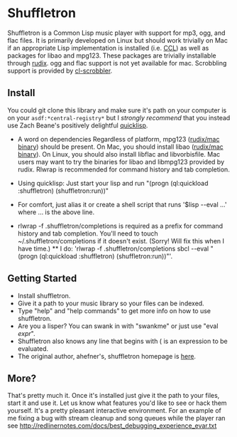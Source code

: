 # Shuffletron

Shuffletron is a Common Lisp music player with support for mp3, ogg, and flac files. It is primarily developed on Linux but should work trivially on Mac if an appropriate Lisp implementation is installed (i.e. [CCL](http://ccl.clozure.com/)) as well as packages for libao and mpg123. These packages are trivially installable through [rudix](http://rudix.org/). ogg and flac support is not yet available for mac. Scrobbling support is provided by [cl-scrobbler](http://github.com/redline6561/cl-scrobbler/).

## Install
You could git clone this library and make sure it's path on your computer is on your ```asdf:*central-registry*``` but I _strongly recommend_ that you instead use Zach Beane's positively delightful [quicklisp](http://quicklisp.org/).

* A word on dependencies
Regardless of platform, mpg123 ([rudix/mac binary](http://code.google.com/p/rudix/downloads/detail?name=mpg123-1.9.2-0.dmg&can=2&q=label%3AAudio)) should be present. On Mac, you should install libao ([rudix/mac binary](http://code.google.com/p/rudix/downloads/detail?name=libao-1.1.0-0.pkg&can=2&q=)). On Linux, you should also install libflac and libvorbisfile. Mac users may want to try the binaries for libao and libmpg123 provided by rudix. Rlwrap is recommended for command history and tab completion.

* Using quicklisp: Just start your lisp and run "(progn (ql:quickload :shuffletron) (shuffletron:run))"
* For comfort, just alias it or create a shell script that runs '$lisp --eval ...' where ... is the above line.
* rlwrap -f .shuffletron/completions is required as a prefix for command history and tab completion. You'll need to touch ~/.shuffletron/completions if it doesn't exist. (Sorry! Will fix this when I have time.)
** I do: 'rlwrap -f .shuffletron/completions sbcl --eval "(progn (ql:quickload :shuffletron) (shuffletron:run))"'.

## Getting Started
 * Install shuffletron.
 * Give it a path to your music library so your files can be indexed.
 * Type "help" and "help commands" to get more info on how to use shuffletron.
 * Are you a lisper? You can swank in with "swankme" or just use "eval _expr_".
 * Shuffletron also knows any line that begins with ( is an expression to be evaluated.
 * The original author, ahefner's, shuffletron homepage is [here](http://vintage-digital.com/hefner/software/shuffletron/).

## More?
That's pretty much it. Once it's installed just give it the path to your files, start it and use it. Let us know what features you'd like to see or hack them yourself. It's a pretty pleasant interactive environment. For an example of me fixing a bug with stream cleanup and song queues while the player ran see http://redlinernotes.com/docs/best_debugging_experience_evar.txt
